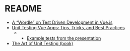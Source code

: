  # README

 - [A “Wordle” on Test Driven Development in Vue.js](https://vueschool.io/courses/a-wordle-on-test-driven-development-in-vue-js)
 - [Unit Testing Vue Apps: Tips, Tricks, and Best Practices](https://www.youtube.com/watch?v=iD_d3jTJxxU&ab_channel=VueMastery)
   - - [Example tests from the presentation](https://github.com/bethqiang/vueconf-2022-demo-app/tree/main/src)
 - [The Art of Unit Testing (book)](https://github.com/dashpradeep99/https-github.com-miguellgt-books/blob/master/tdd%20%2B%20bdd/the-art-of-unit-testing.pdf)
 
